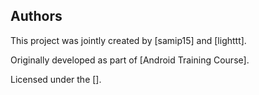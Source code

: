 ## Authors

This project was jointly created by [samip15] and [lighttt].

Originally developed as part of [Android Training Course].

Licensed under the [].
